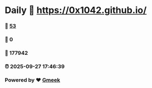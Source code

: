 # Daily :link: https://0x1042.github.io/ 
### :page_facing_up: [53](https://0x1042.github.io//tag.html) 
### :speech_balloon: 0 
### :hibiscus: 177942 
### :alarm_clock: 2025-09-27 17:46:39 
### Powered by :heart: [Gmeek](https://github.com/Meekdai/Gmeek)
